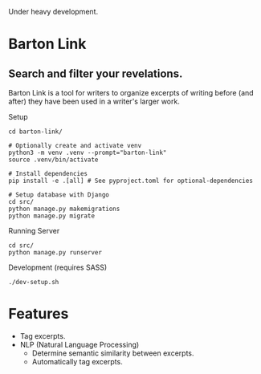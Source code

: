 Under heavy development.

# Barton Link
## Search and filter your revelations.

Barton Link is a tool for writers to organize excerpts of writing before (and after) they have been used in a writer's larger work.

Setup
```shell
cd barton-link/

# Optionally create and activate venv
python3 -m venv .venv --prompt="barton-link"
source .venv/bin/activate

# Install dependencies
pip install -e .[all] # See pyproject.toml for optional-dependencies

# Setup database with Django
cd src/
python manage.py makemigrations
python manage.py migrate
```

Running Server
```shell
cd src/
python manage.py runserver
```

Development (requires SASS)
```shell
./dev-setup.sh
```

# Features
- Tag excerpts.
- NLP (Natural Language Processing)
    - Determine semantic similarity between excerpts.
    - Automatically tag excerpts.